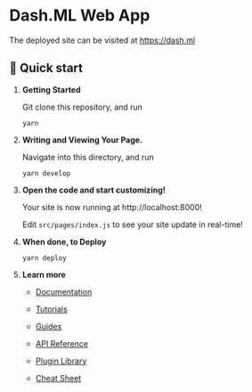 # Dash.ML Web App

The deployed site can be visited at https://dash.ml

## 🚀 Quick start

1. **Getting Started**

   Git clone this repository, and run

   ```shell
   yarn
   ```

3. **Writing and Viewing Your Page.**

   Navigate into this directory, and run

   ```shell
   yarn develop
   ```

4. **Open the code and start customizing!**

   Your site is now running at http://localhost:8000!

   Edit `src/pages/index.js` to see your site update in real-time!
5. **When done, to Deploy**

   ```shell
   yarn deploy
   ```

6. **Learn more**

    - [Documentation](https://www.gatsbyjs.com/docs/?utm_source=starter&utm_medium=readme&utm_campaign=minimal-starter)

    - [Tutorials](https://www.gatsbyjs.com/tutorial/?utm_source=starter&utm_medium=readme&utm_campaign=minimal-starter)

    - [Guides](https://www.gatsbyjs.com/tutorial/?utm_source=starter&utm_medium=readme&utm_campaign=minimal-starter)

    - [API Reference](https://www.gatsbyjs.com/docs/api-reference/?utm_source=starter&utm_medium=readme&utm_campaign=minimal-starter)

    - [Plugin Library](https://www.gatsbyjs.com/plugins?utm_source=starter&utm_medium=readme&utm_campaign=minimal-starter)

    - [Cheat Sheet](https://www.gatsbyjs.com/docs/cheat-sheet/?utm_source=starter&utm_medium=readme&utm_campaign=minimal-starter)

